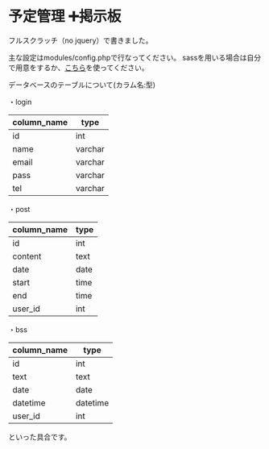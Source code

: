 # 予定管理 ➕掲示板
フルスクラッチ（no jquery）で書きました。

主な設定はmodules/config.phpで行なってください。
sassを用いる場合は自分で用意をするか、<a href="https://github.com/konia-s/auto-gulp">こちら</a>を使ってください。

データベースのテーブルについて(カラム名:型)

・login

| column_name | type |
----|---- 
| id | int |
| name | varchar |
| email | varchar |
| pass | varchar |
| tel | varchar |

・post

| column_name | type |
----|---- 
| id | int |
| content | text |
| date | date |
| start | time |
| end | time |
| user_id | int |




・bss

| column_name | type |
----|---- 
| id | int |
| text | text |
| date | date |
| datetime | datetime |
| user_id | int |


といった具合です。
